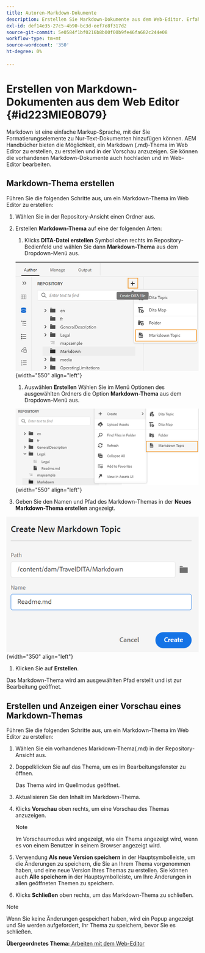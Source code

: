 ```yaml
---
title: Autoren-Markdown-Dokumente
description: Erstellen Sie Markdown-Dokumente aus dem Web-Editor. Erfahren Sie, wie Sie ein Markdown-Thema in AEM Handbüchern erstellen, erstellen und in der Vorschau anzeigen.
exl-id: def14e35-27c5-4b90-bc3d-eef7e8f317d2
source-git-commit: 5e0584f1bf0216b8b00f00b9fe46fa682c244e08
workflow-type: tm+mt
source-wordcount: '350'
ht-degree: 0%

---
```


# Erstellen von Markdown-Dokumenten aus dem Web Editor {#id223MIE0B079}

Markdown ist eine einfache Markup-Sprache, mit der Sie Formatierungselemente zu Nur-Text-Dokumenten hinzufügen können. AEM Handbücher bieten die Möglichkeit, ein Markdown \(.md\)-Thema im Web Editor zu erstellen, zu erstellen und in der Vorschau anzuzeigen. Sie können die vorhandenen Markdown-Dokumente auch hochladen und im Web-Editor bearbeiten.

## Markdown-Thema erstellen

Führen Sie die folgenden Schritte aus, um ein Markdown-Thema im Web Editor zu erstellen:

1. Wählen Sie in der Repository-Ansicht einen Ordner aus.
1. Erstellen **Markdown-Thema** auf eine der folgenden Arten:
   1. Klicks **DITA-Datei erstellen** Symbol oben rechts im Repository-Bedienfeld und wählen Sie dann **Markdown-Thema** aus dem Dropdown-Menü aus.

   ![](images/create-markdown-dita-topic.png){width="550" align="left"}

   1. Auswählen **Erstellen** Wählen Sie im Menü Optionen des ausgewählten Ordners die Option **Markdown-Thema** aus dem Dropdown-Menü aus.

   ![](images/create-markdown-options-menu.png){width="550" align="left"}

1. Geben Sie den Namen und Pfad des Markdown-Themas in der **Neues Markdown-Thema erstellen** angezeigt.

![](images/create-markdown-dialog.png){width="350" align="left"}

1. Klicken Sie auf **Erstellen**.

Das Markdown-Thema wird am ausgewählten Pfad erstellt und ist zur Bearbeitung geöffnet.

## Erstellen und Anzeigen einer Vorschau eines Markdown-Themas

Führen Sie die folgenden Schritte aus, um ein Markdown-Thema im Web Editor zu erstellen:

1. Wählen Sie ein vorhandenes Markdown-Thema\(.md\) in der Repository-Ansicht aus.
1. Doppelklicken Sie auf das Thema, um es im Bearbeitungsfenster zu öffnen.

   Das Thema wird im Quellmodus geöffnet.

1. Aktualisieren Sie den Inhalt im Markdown-Thema.
1. Klicks **Vorschau** oben rechts, um eine Vorschau des Themas anzuzeigen.

   >[!NOTE]
   >
   > Im Vorschaumodus wird angezeigt, wie ein Thema angezeigt wird, wenn es von einem Benutzer in seinem Browser angezeigt wird.

1. Verwendung **Als neue Version speichern** in der Hauptsymbolleiste, um die Änderungen zu speichern, die Sie an Ihrem Thema vorgenommen haben, und eine neue Version Ihres Themas zu erstellen. Sie können auch **Alle speichern** in der Hauptsymbolleiste, um Ihre Änderungen in allen geöffneten Themen zu speichern.

1. Klicks **Schließen** oben rechts, um das Markdown-Thema zu schließen.

>[!NOTE]
>
> Wenn Sie keine Änderungen gespeichert haben, wird ein Popup angezeigt und Sie werden aufgefordert, Ihr Thema zu speichern, bevor Sie es schließen.

**Übergeordnetes Thema:**[ Arbeiten mit dem Web-Editor](web-editor.md)
